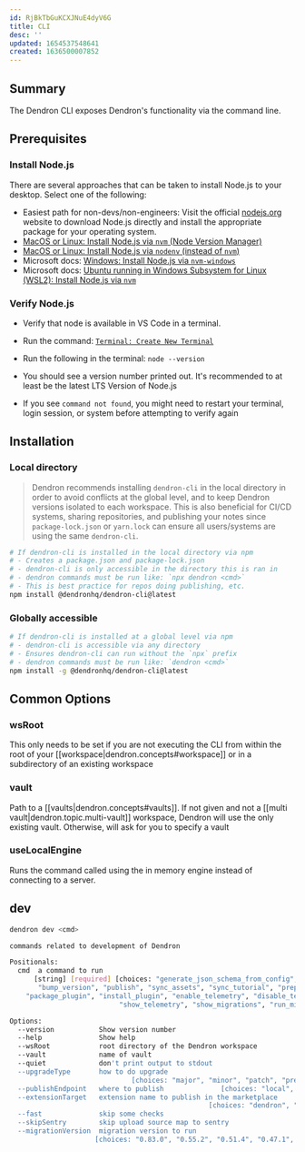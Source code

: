 ```yaml
---
id: RjBkTbGuKCXJNuE4dyV6G
title: CLI
desc: ''
updated: 1654537548641
created: 1636500007852
---
```


## Summary

The Dendron CLI exposes Dendron's functionality via the command line. 

## Prerequisites

### Install Node.js

There are several approaches that can be taken to install Node.js to your desktop. Select one of the following:

- Easiest path for non-devs/non-engineers: Visit the official [nodejs.org](https://nodejs.org/en/) website to download Node.js directly and install the appropriate package for your operating system.
- [MacOS or Linux: Install Node.js via `nvm` (Node Version Manager)](https://github.com/nvm-sh/nvm)
- [MacOS or Linux: Install Node.js via `nodenv` (instead of `nvm`)](https://github.com/nodenv/nodenv)
- Microsoft docs: [Windows: Install Node.js via `nvm-windows`](https://docs.microsoft.com/en-us/windows/dev-environment/javascript/nodejs-on-windows)
- Microsoft docs: [Ubuntu running in Windows Subsystem for Linux (WSL2): Install Node.js via `nvm`](https://docs.microsoft.com/en-us/windows/dev-environment/javascript/nodejs-on-wsl)

### Verify Node.js

- Verify that node is available in VS Code in a terminal.

- Run the command: [`Terminal: Create New Terminal`](https://code.visualstudio.com/docs/editor/integrated-terminal)
- Run the following in the terminal: `node --version`
- You should see a version number printed out. It's recommended to at least be the latest LTS Version of Node.js
- If you see `command not found`, you might need to restart your terminal, login session, or system before attempting to verify again

## Installation

### Local directory

> Dendron recommends installing `dendron-cli` in the local directory in order to avoid conflicts at the global level, and to keep Dendron versions isolated to each workspace. This is also beneficial for CI/CD systems, sharing repositories, and publishing your notes since `package-lock.json` or `yarn.lock` can ensure all users/systems are using the same `dendron-cli`.

```sh
# If dendron-cli is installed in the local directory via npm
# - Creates a package.json and package-lock.json
# - dendron-cli is only accessible in the directory this is ran in
# - dendron commands must be run like: `npx dendron <cmd>`
# - This is best practice for repos doing publishing, etc.
npm install @dendronhq/dendron-cli@latest
```

### Globally accessible

```sh
# If dendron-cli is installed at a global level via npm
# - dendron-cli is accessible via any directory
# - Ensures dendron-cli can run without the `npx` prefix
# - dendron commands must be run like: `dendron <cmd>`
npm install -g @dendronhq/dendron-cli@latest
```

## Common Options

### wsRoot

This only needs to be set if you are not executing the CLI from within the root of your [[workspace|dendron.concepts#workspace]] or in a subdirectory of an existing workspace

### vault

Path to a [[vaults|dendron.concepts#vaults]]. If not given and not a [[multi vault|dendron.topic.multi-vault]] workspace, Dendron will use the only existing vault. Otherwise, will ask for you to specify a vault

### useLocalEngine
Runs the command called using the in memory engine instead of connecting to a server.


## dev

```sh
dendron dev <cmd>

commands related to development of Dendron

Positionals:
  cmd  a command to run
      [string] [required] [choices: "generate_json_schema_from_config", "build",
       "bump_version", "publish", "sync_assets", "sync_tutorial", "prep_plugin",
    "package_plugin", "install_plugin", "enable_telemetry", "disable_telemetry",
                           "show_telemetry", "show_migrations", "run_migration"]

Options:
  --version           Show version number                              [boolean]
  --help              Show help                                        [boolean]
  --wsRoot            root directory of the Dendron workspace
  --vault             name of vault
  --quiet             don't print output to stdout
  --upgradeType       how to do upgrade
                              [choices: "major", "minor", "patch", "prerelease"]
  --publishEndpoint   where to publish              [choices: "local", "remote"]
  --extensionTarget   extension name to publish in the marketplace
                                                 [choices: "dendron", "nightly"]
  --fast              skip some checks
  --skipSentry        skip upload source map to sentry
  --migrationVersion  migration version to run
                     [choices: "0.83.0", "0.55.2", "0.51.4", "0.47.1", "0.46.0"]

```

<!-- ### Actions

#### generate_json_schema_from_config

#### build

#### bump_version

#### publish

#### sync_assets

#### sync_tutorial

#### prep_plugin

#### package_plugin

#### install_plugin

#### enable_telemetry

#### disable_telemetry

#### show_telemetry

#### show_migrations

#### run_migration -->
